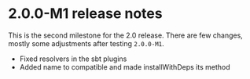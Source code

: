 # 2.0.0-M1 release notes

This is the second milestone for the 2.0 release. There are few changes, mostly some adjustments after testing `2.0.0-M1`.

* Fixed resolvers in the sbt plugins
* Added name to compatible and made installWithDeps its method
